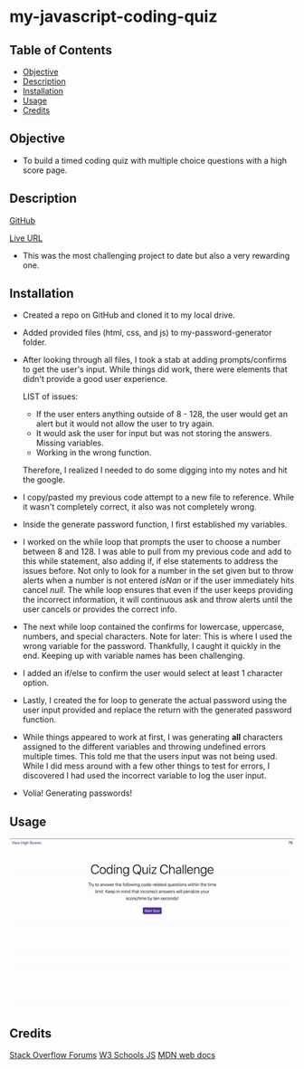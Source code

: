 # my-javascript-coding-quiz

## Table of Contents

* [Objective](#Objective)
* [Description](#Description)
* [Installation](#installation)
* [Usage](#usage)
* [Credits](#credits)

 ## Objective
 
 - To build a timed coding quiz with multiple choice questions with a high score page.
 
 ## Description
 
 [GitHub](https://github.com/mbostwick1/my-password-generator)
 
 [Live URL](https://mbostwick1.github.io/my-password-generator/)
 
 - This was the most challenging project to date but also a very rewarding one. 

## Installation
 
 - Created a repo on GitHub and cloned it to my local drive.
 
 - Added provided files (html, css, and js) to my-password-generator folder.
 
 - After looking through all files, I took a stab at adding prompts/confirms to get the user's input. While things did work, there were elements that didn't provide a good user experience. 
 
    LIST of issues:
    * If the user enters anything outside of 8 - 128, the user would get an alert but it would not allow the user to try again. 
    * It would ask the user for input but was not storing the answers. Missing variables. 
    * Working in the wrong function.
    
    Therefore, I realized I needed to do some digging into my notes and hit the google.
    
 - I copy/pasted my previous code attempt to a new file to reference. While it wasn't completely correct, it also was not completely wrong. 
    
 - Inside the generate password function, I first established my variables. 
    
 - I worked on the while loop that prompts the user to choose a number between 8 and 128. I was able to pull from my previous code and add to this while statement, also adding if, if else statements to address the issues before. Not only to look for a number in the set given but to throw alerts when a number is not entered *isNan* or if the user immediately hits cancel *null*. The while loop ensures that even if the user keeps providing the incorrect information, it will continuous ask and throw alerts until the user cancels or provides the correct info.
    
 - The next while loop contained the confirms for lowercase, uppercase, numbers, and special characters. Note for later: This is where I used the wrong variable for the password. Thankfully, I caught it quickly in the end. Keeping up with variable names has been challenging. 
    
 - I added an if/else to confirm the user would select at least 1 character option.
    
 - Lastly, I created the for loop to generate the actual password using the user input provided and replace the return with the generated password function.
    
 - While things appeared to work at first, I was generating **all** characters assigned to the different variables and throwing undefined errors multiple times. This told me that the users input was not being used. While I did mess around with a few other things to test for errors, I discovered I had used the incorrect variable to log the user input. 
    
 - Volia! Generating passwords!
        
 
 ## Usage

![Quiz Demo](x_usage/Demo.gif)

## Credits

[Stack Overflow Forums](https://stackoverflow.com/)
[W3 Schools JS](https://www.w3schools.com/js/)
[MDN web docs](https://developer.mozilla.org/en-US/)
